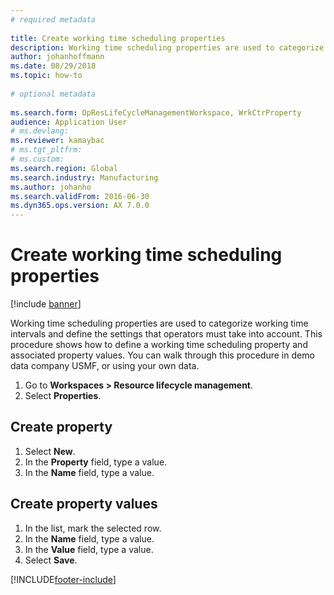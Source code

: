 ```yaml
--- 
# required metadata 
 
title: Create working time scheduling properties
description: Working time scheduling properties are used to categorize working time intervals and define the settings that operators must take into account. 
author: johanhoffmann
ms.date: 08/29/2018
ms.topic: how-to 
 
# optional metadata 
 
ms.search.form: OpResLifeCycleManagementWorkspace, WrkCtrProperty   
audience: Application User 
# ms.devlang:  
ms.reviewer: kamaybac
# ms.tgt_pltfrm:  
# ms.custom:  
ms.search.region: Global
ms.search.industry: Manufacturing
ms.author: johanho
ms.search.validFrom: 2016-06-30 
ms.dyn365.ops.version: AX 7.0.0 
---
```

# Create working time scheduling properties

[!include [banner](../../includes/banner.md)]

Working time scheduling properties are used to categorize working time intervals and define the settings that operators must take into account. This procedure shows how to define a working time scheduling property and associated property values. You can walk through this procedure in demo data company USMF, or using your own data.

1. Go to **Workspaces \> Resource lifecycle management**.
2. Select **Properties**.

## Create property

1. Select **New**.
2. In the **Property** field, type a value.
3. In the **Name** field, type a value.

## Create property values

1. In the list, mark the selected row.
2. In the **Name** field, type a value.
3. In the **Value** field, type a value.
4. Select **Save**.



[!INCLUDE[footer-include](../../../includes/footer-banner.md)]